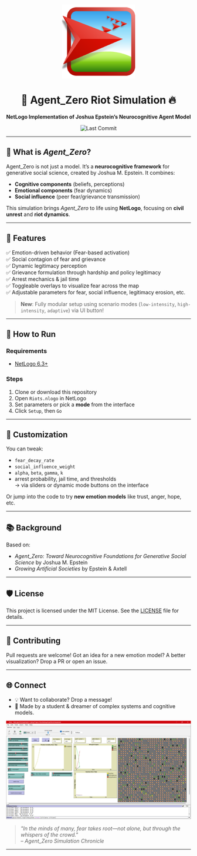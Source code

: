 <p align="center">
  <img src="images/netlogo.png" alt="Agent Zero Logo" width="200"/>
</p>

<h1 align="center">🧠 Agent_Zero Riot Simulation 🔥</h1>

<p align="center">
  <b>NetLogo Implementation of Joshua Epstein’s Neurocognitive Agent Model</b>  
</p>

<p align="center">
  <img src="https://img.shields.io/github/last-commit/theankitghotala/agent-zero-riot-simulation" alt="Last Commit">
</p>

---

## 🧠 What is *Agent_Zero*?

Agent_Zero is not just a model. It’s a **neurocognitive framework** for generative social science, created by Joshua M. Epstein. It combines:
- **Cognitive components** (beliefs, perceptions)
- **Emotional components** (fear dynamics)
- **Social influence** (peer fear/grievance transmission)

This simulation brings *Agent_Zero* to life using **NetLogo**, focusing on **civil unrest** and **riot dynamics**.

---

## 🧩 Features

✅ Emotion-driven behavior (Fear-based activation)  
✅ Social contagion of fear and grievance  
✅ Dynamic legitimacy perception  
✅ Grievance formulation through hardship and policy legitimacy  
✅ Arrest mechanics & jail time  
✅ Toggleable overlays to visualize fear across the map  
✅ Adjustable parameters for fear, social influence, legitimacy erosion, etc.  

> **New**: Fully modular setup using scenario modes (`low-intensity`, `high-intensity`, `adaptive`) via UI button!
---

## 🧪 How to Run

### Requirements
- [NetLogo 6.3+](https://ccl.northwestern.edu/netlogo/)

### Steps
1. Clone or download this repository
2. Open `Riots.nlogo` in NetLogo
3. Set parameters or pick a **mode** from the interface
4. Click `Setup`, then `Go`

---

## 🔧 Customization

You can tweak:
- `fear_decay_rate`
- `social_influence_weight`
- `alpha`, `beta`, `gamma`, `k`
- arrest probability, jail time, and thresholds  
→ via sliders or dynamic mode buttons on the interface

Or jump into the code to try **new emotion models** like trust, anger, hope, etc.

---

## 📚 Background

Based on:
- *Agent_Zero: Toward Neurocognitive Foundations for Generative Social Science* by Joshua M. Epstein  
- *Growing Artificial Societies* by Epstein & Axtell

---

## 🛡️ License

This project is licensed under the MIT License. See the [LICENSE](LICENSE) file for details.

---

## 🙌 Contributing

Pull requests are welcome! Got an idea for a new emotion model? A better visualization? Drop a PR or open an issue.

---

## 🌐 Connect

- 💡 Want to collaborate? Drop a message!
- 🌌 Made by a student & dreamer of complex systems and cognitive models.

<p align="center">
  <img src="images/simulation-banner.png" width="600" alt="Banner"/>
</p>

> *"In the minds of many, fear takes root—not alone, but through the whispers of the crowd."*  
> – *Agent_Zero Simulation Chronicle*

---
